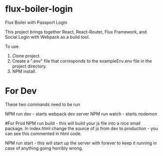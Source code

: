 # flux-boiler-login
Flux Boiler with Passport Login

This project brings together React, React-Router, Flux Framework, and Social Login with Webpack as a build tool.

To use.
1. Clone project.
2. Create a ".env" file that corresponds to the exampleEnv.env file in the project directory.
3. NPM install.


# For Dev

These two commands need to be run

NPM run dev - starts webpack dev server
NPM run watch - starts nodemon

#For Prod
NPM run build - this will build your js file into a nice small package.
In index.html change the source of js from dev to production - you can see this commented in html code.

NPM run start - this will start up the server with forever to keep it running in case of anything going horribly wrong.

